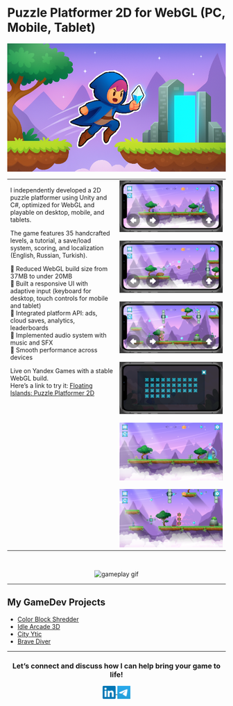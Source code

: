 # Puzzle Platformer 2D for WebGL (PC, Mobile, Tablet) 

<p align="center">
  <a href="https://playhop.com/app/406455">
    <img width="760" src="images/2d-puzzle-platformer/cover.png" alt="cover" />
  </a>
</p>

<table>
  <tr>
    <td width="50%" valign="top">

I independently developed a 2D puzzle platformer using Unity and C#, optimized for WebGL and playable on desktop, mobile, and tablets.

The game features 35 handcrafted levels, a tutorial, a save/load system, scoring, and localization (English, Russian, Turkish).  

🔹 Reduced WebGL build size from 37MB to under 20MB  
🔹 Built a responsive UI with adaptive input (keyboard for desktop, touch controls for mobile and tablet)  
🔹 Integrated platform API: ads, cloud saves, analytics, leaderboards  
🔹 Implemented audio system with music and SFX  
🔹 Smooth performance across devices  

Live on Yandex Games with a stable WebGL build.  
Here’s a link to try it: [Floating Islands: Puzzle Platformer 2D](https://playhop.com/app/406455)

</td>
    <td width="50%" valign="top">
      <img width="100%" src="/images/2d-puzzle-platformer/iphone01.png" alt="Gameplay (Mobile version)" /><br><br>
      <img width="100%" src="/images/2d-puzzle-platformer/iphone02.png" alt="Gameplay (Mobile version)" /><br><br>
      <img width="100%" src="/images/2d-puzzle-platformer/iphone03.png" alt="Gameplay (Mobile version)" /><br><br>
      <img width="100%" src="/images/2d-puzzle-platformer/iphone04.png" alt="Gameplay (Mobile version)" /><br><br>
      <img width="100%" src="/images/2d-puzzle-platformer/pc01.png" alt="Gameplay (PC version)" /><br><br>
      <img width="100%" src="/images/2d-puzzle-platformer/pc02.png" alt="Gameplay (PC version)" />
    </td>
  </tr>
</table>

<br>

<p align="center">
  <img width="760" src="/images/2d-puzzle-platformer/gameplay-level13.gif" alt="gameplay gif" />
</p>

---

## My GameDev Projects

- [Color Block Shredder](https://github.com/AlesandroDenisov/AlesandroDenisov/blob/master/color-block-shredder.md)
- [Idle Arcade 3D](https://github.com/AlesandroDenisov/IdlePrototype)  
- [City Ytic](https://)  
- [Brave Diver](https://)  

---

<div align="center">
<h3>Let’s connect and discuss how I can help bring your game to life!</h3>
</div>

<p align="center">
  <a href="https://linkedin.com/in/alexander-denisov-gamedev" target="blank">
    <img align="center" width="30px" alt="Alex's LinkedIn" src="/images/linkedin-icon.svg?raw=true"/>
  </a>
  <a href="https://t.me/alesandro_d" target="blank">
    <img align="center" width="30px" alt="Alex's Telegram" src="/images/telegram-icon.png"/>
  </a>
</p>
